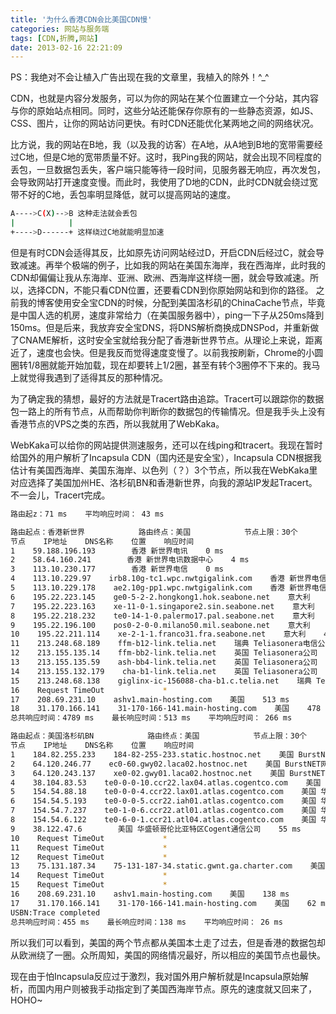 ```yaml
---
title: '为什么香港CDN会比美国CDN慢'
categories: 网站与服务端
tags: [CDN,折腾,网站]
date: 2013-02-16 22:21:09
---
```

PS：我绝对不会让植入广告出现在我的文章里，我植入的除外！^_^

CDN，也就是内容分发服务，可以为你的网站在某个位置建立一个分站，其内容与你的原始站点相同。同时，这些分站还能保存你原有的一些静态资源，如JS、CSS、图片，让你的网站访问更快。有时CDN还能优化某两地之间的网络状况。

比方说，我的网站在B地，我（以及我的访客）在A地，从A地到B地的宽带需要经过C地，但是C地的宽带质量不好。这时，我Ping我的网站，就会出现不同程度的丢包，一旦数据包丢失，客户端只能等待一段时间，见服务器无响应，再次发包，会导致网站打开速度变慢。而此时，我使用了D地的CDN，此时CDN就会绕过宽带不好的C地，丢包率明显降低，就可以提高网站的速度。

```bash
A---->C(X)-->B 这种走法就会丢包
|            |
+---->D------+ 这样绕过C地就能明显加速
```

但是有时CDN会适得其反，比如原先访问网站经过D，开启CDN后经过C，就会导致减速。再举个极端的例子，比如我的网站在美国东海岸，我在西海岸，此时我的CDN却偏偏让我从东海岸、亚洲、欧洲、西海岸这样绕一圈，就会导致减速。所以，选择CDN，不能只看CDN位置，还要看CDN到你原始网站和到你的路径。
之前我的博客使用安全宝CDN的时候，分配到美国洛杉矶的ChinaCache节点，毕竟是中国人选的机房，速度非常给力（在美国服务器中），ping一下子从250ms降到150ms。但是后来，我放弃安全宝DNS，将DNS解析商换成DNSPod，并重新做了CNAME解析，这时安全宝就给我分配了香港新世界节点。从理论上来说，距离近了，速度也会快。但是我反而觉得速度变慢了。以前我按刷新，Chrome的小圆圈转1/8圈就能开始加载，现在却要转上1/2圈，甚至有转个3圈停不下来的。我马上就觉得我遇到了适得其反的那种情况。

为了确定我的猜想，最好的方法就是Tracert路由追踪。Tracert可以跟踪你的数据包一路上的所有节点，从而帮助你判断你的数据包的传输情况。但是我手头上没有香港节点的VPS之类的东西，所以我就用了WebKaka。

WebKaka可以给你的网站提供测速服务，还可以在线ping和tracert。我现在暂时给国外的用户解析了Incapsula CDN（国内还是安全宝），Incapsula CDN根据我估计有美国西海岸、美国东海岸、以色列（？）3个节点，所以我在WebKaka里对应选择了美国加州HE、洛杉矶BN和香港新世界，向我的源站IP发起Tracert。不一会儿，Tracert完成。

```bash
路由起z：71 ms    平均响应时间： 43 ms

路由起点：香港新世界            路由终点：美国            节点上限：30个
节点    IP地址    DNS名称    位置    响应时间
1    59.188.196.193        香港 新世界电讯    0 ms
2    58.64.160.241        香港 新世界电讯数据中心    4 ms
3    113.10.230.177        香港 新世界电信    0 ms
4    113.10.229.97    irb8.10g-tc1.wpc.nwtgigalink.com    香港 新世界电信    5 ms
5    113.10.229.178    ae2.10g-pp1.wpc.nwtgigalink.com    香港 新世界电信    1 ms
6    195.22.223.145    ge0-5-2-2.hongkong1.hok.seabone.net    意大利    3 ms
7    195.22.223.163    xe-11-0-1.singapore2.sin.seabone.net    意大利    32 ms
8    195.22.218.232    te0-14-1-0.palermo17.pal.seabone.net    意大利    435 ms
9    195.22.196.100    pos0-2-0-0.milano50.mil.seabone.net    意大利    457 ms
10    195.22.211.114    xe-2-1-1.franco31.fra.seabone.net    意大利    441 ms
11    213.248.68.189    ffm-b12-link.telia.net    瑞典 Teliasonera电信公司    481 ms
12    213.155.135.14    ffm-bb2-link.telia.net    英国 Teliasonera公司    480 ms
13    213.155.135.59    ash-bb4-link.telia.net    英国 Teliasonera公司    479 ms
14    213.155.132.179    cha-b1-link.telia.net    英国 Teliasonera公司    490 ms
15    213.248.68.138    giglinx-ic-156088-cha-b1.c.telia.net    瑞典 Teliasonera电信公司    490 ms
16    Request TimeOut             *
17    208.69.231.10    ashv1.main-hosting.com    美国    513 ms
18    31.170.166.141    31-170-166-141.main-hosting.com    美国    478 ms
总共响应时间：4789 ms    最长响应时间：513 ms    平均响应时间： 266 ms

路由起点：美国洛杉矶BN            路由终点：美国            节点上限：30个
节点    IP地址    DNS名称    位置    响应时间
1    184.82.255.233    184-82-255-233.static.hostnoc.net    美国 BurstNET网络公司    2 ms
2    64.120.246.77    ec0-60.gwy02.laca02.hostnoc.net    美国 BurstNET网络公司    0 ms
3    64.120.243.137    xe0-02.gwy01.laca02.hostnoc.net    美国 BurstNET网络公司    0 ms
4    38.104.83.53    te0-0-0-10.ccr22.lax04.atlas.cogentco.com    美国 华盛顿哥伦比亚特区Cogent通信公司    0 ms
5    154.54.88.18    te0-0-0-4.ccr22.lax01.atlas.cogentco.com    美国 华盛顿哥伦比亚特区Cogent通信公司    1 ms
6    154.54.5.193    te0-0-0-5.ccr22.iah01.atlas.cogentco.com    美国 华盛顿哥伦比亚特区Cogent通信公司    37 ms
7    154.54.7.237    te0-1-0-6.ccr22.atl01.atlas.cogentco.com    美国 华盛顿哥伦比亚特区Cogent通信公司    52 ms
8    154.54.6.122    te0-6-0-1.ccr21.atl04.atlas.cogentco.com    美国 华盛顿哥伦比亚特区Cogent通信公司    51 ms
9    38.122.47.6        美国 华盛顿哥伦比亚特区Cogent通信公司    55 ms
10    Request TimeOut             *
11    Request TimeOut             *
12    Request TimeOut             *
13    75.131.187.34    75-131-187-34.static.gwnt.ga.charter.com    美国 密苏里州圣路易斯市Charter通信公司    57 ms
14    Request TimeOut             *
15    Request TimeOut             *
16    208.69.231.10    ashv1.main-hosting.com    美国    138 ms
17    31.170.166.141    31-170-166-141.main-hosting.com    美国    62 ms
USBN:Trace completed
总共响应时间：455 ms    最长响应时间：138 ms    平均响应时间： 26 ms
```

所以我们可以看到，美国的两个节点都从美国本土走了过去，但是香港的数据包却从欧洲绕了一圈。众所周知，美国的网络情况最好，所以相应的美国节点也最快。

现在由于怕Incapsula反应过于激烈，我对国外用户解析就是Incapsula原始解析，而国内用户则被我手动指定到了美国西海岸节点。原先的速度就又回来了，HOHO~
